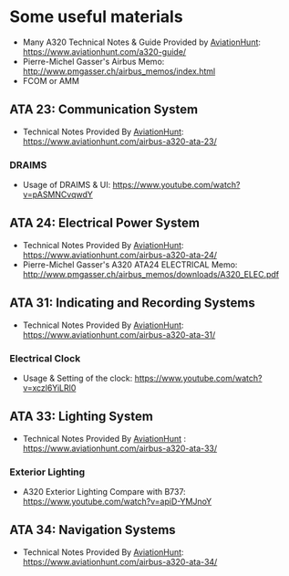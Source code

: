 # Some useful materials

- Many A320 Technical Notes & Guide Provided by [AviationHunt](https://www.aviationhunt.com/): https://www.aviationhunt.com/a320-guide/
- Pierre-Michel Gasser's Airbus Memo: http://www.pmgasser.ch/airbus_memos/index.html
- FCOM or AMM

## ATA 23: Communication System

- Technical Notes Provided By [AviationHunt](https://www.aviationhunt.com/): https://www.aviationhunt.com/airbus-a320-ata-23/

### DRAIMS

- Usage of DRAIMS & UI: https://www.youtube.com/watch?v=pASMNCvqwdY

## ATA 24: Electrical Power System

- Technical Notes Provided By [AviationHunt](https://www.aviationhunt.com/): https://www.aviationhunt.com/airbus-a320-ata-24/
- Pierre-Michel Gasser's A320 ATA24 ELECTRICAL Memo: http://www.pmgasser.ch/airbus_memos/downloads/A320_ELEC.pdf

## ATA 31: Indicating and Recording Systems

- Technical Notes Provided By [AviationHunt](https://www.aviationhunt.com/): https://www.aviationhunt.com/airbus-a320-ata-31/

### Electrical Clock

- Usage & Setting of the clock: https://www.youtube.com/watch?v=xczl6YiLRl0

## ATA 33: Lighting System

- Technical Notes Provided By [AviationHunt](https://www.aviationhunt.com/) : https://www.aviationhunt.com/airbus-a320-ata-33/

### Exterior Lighting

- A320 Exterior Lighting Compare with B737: https://www.youtube.com/watch?v=apiD-YMJnoY

## ATA 34: Navigation Systems

- Technical Notes Provided By [AviationHunt](https://www.aviationhunt.com/): https://www.aviationhunt.com/airbus-a320-ata-34/